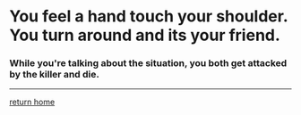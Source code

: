 # You feel a hand touch your shoulder. You turn around and its your friend.  
### While you're talking about the situation, you both get attacked by the killer and die. 

---

[return home](../sense-danger2.md)
